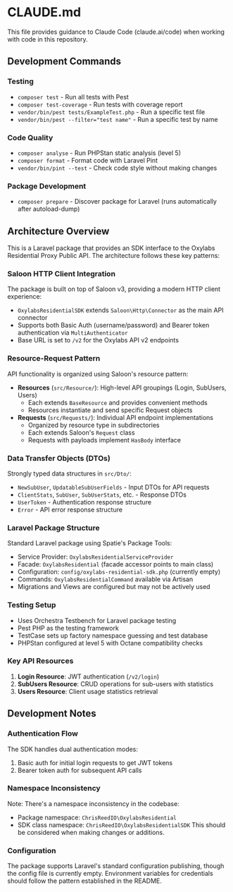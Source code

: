 # CLAUDE.md

This file provides guidance to Claude Code (claude.ai/code) when working with code in this repository.

## Development Commands

### Testing
- `composer test` - Run all tests with Pest
- `composer test-coverage` - Run tests with coverage report
- `vendor/bin/pest tests/ExampleTest.php` - Run a specific test file
- `vendor/bin/pest --filter="test name"` - Run a specific test by name

### Code Quality
- `composer analyse` - Run PHPStan static analysis (level 5)
- `composer format` - Format code with Laravel Pint
- `vendor/bin/pint --test` - Check code style without making changes

### Package Development
- `composer prepare` - Discover package for Laravel (runs automatically after autoload-dump)

## Architecture Overview

This is a Laravel package that provides an SDK interface to the Oxylabs Residential Proxy Public API. The architecture follows these key patterns:

### Saloon HTTP Client Integration
The package is built on top of Saloon v3, providing a modern HTTP client experience:
- `OxylabsResidentialSDK` extends `Saloon\Http\Connector` as the main API connector
- Supports both Basic Auth (username/password) and Bearer token authentication via `MultiAuthenticator`
- Base URL is set to `/v2` for the Oxylabs API v2 endpoints

### Resource-Request Pattern
API functionality is organized using Saloon's resource pattern:
- **Resources** (`src/Resource/`): High-level API groupings (Login, SubUsers, Users)
  - Each extends `BaseResource` and provides convenient methods
  - Resources instantiate and send specific Request objects
- **Requests** (`src/Requests/`): Individual API endpoint implementations
  - Organized by resource type in subdirectories
  - Each extends Saloon's `Request` class
  - Requests with payloads implement `HasBody` interface

### Data Transfer Objects (DTOs)
Strongly typed data structures in `src/Dto/`:
- `NewSubUser`, `UpdatableSubUserFields` - Input DTOs for API requests  
- `ClientStats`, `SubUser`, `SubUserStats`, etc. - Response DTOs
- `UserToken` - Authentication response structure
- `Error` - API error response structure

### Laravel Package Structure
Standard Laravel package using Spatie's Package Tools:
- Service Provider: `OxylabsResidentialServiceProvider`
- Facade: `OxylabsResidential` (facade accessor points to main class)
- Configuration: `config/oxylabs-residential-sdk.php` (currently empty)
- Commands: `OxylabsResidentialCommand` available via Artisan
- Migrations and Views are configured but may not be actively used

### Testing Setup
- Uses Orchestra Testbench for Laravel package testing
- Pest PHP as the testing framework
- TestCase sets up factory namespace guessing and test database
- PHPStan configured at level 5 with Octane compatibility checks

### Key API Resources
1. **Login Resource**: JWT authentication (`/v2/login`)
2. **SubUsers Resource**: CRUD operations for sub-users with statistics
3. **Users Resource**: Client usage statistics retrieval

## Development Notes

### Authentication Flow
The SDK handles dual authentication modes:
1. Basic auth for initial login requests to get JWT tokens
2. Bearer token auth for subsequent API calls

### Namespace Inconsistency
Note: There's a namespace inconsistency in the codebase:
- Package namespace: `ChrisReedIO\OxylabsResidential`
- SDK class namespace: `ChrisReedIO\OxylabsResidentialSDK`
This should be considered when making changes or additions.

### Configuration
The package supports Laravel's standard configuration publishing, though the config file is currently empty. Environment variables for credentials should follow the pattern established in the README.